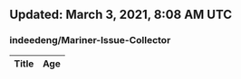 ## Updated: March 3, 2021, 8:08 AM UTC


### indeedeng/Mariner-Issue-Collector
|**Title**|**Age**|
|:----|:----|